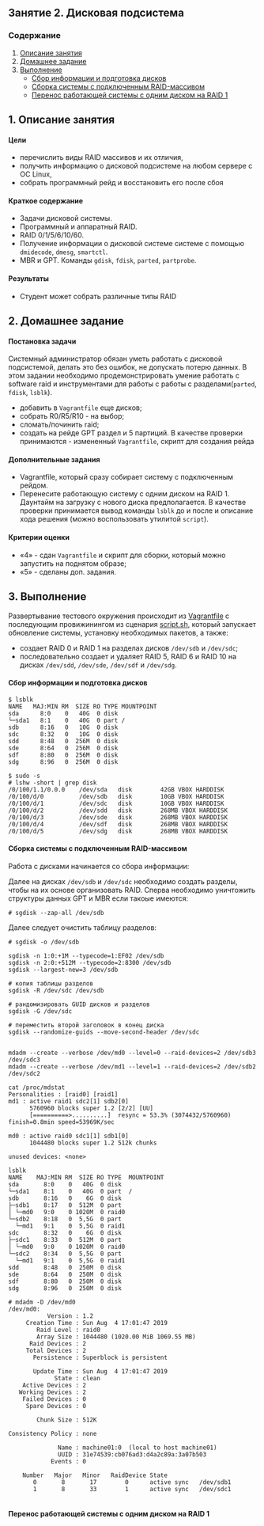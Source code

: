 ## Занятие 2. Дисковая подсистема

### Содержание
1. [Описание занятия](#description)  
2. [Домашнее задание](#homework)  
3. [Выполнение](#exec)
   - [Сбор информации и подготовка дисков](#intro)
   - [Сборка системы с подключенным RAID-массивом](#exec1)  
   - [Перенос работающей системы с одним диском на RAID 1](#exec2)  

## 1. Описание занятия <a name="description"></a>
#### Цели
- перечислить виды RAID массивов и их отличия,  
- получить информацию о дисковой подсистеме на любом сервере с ОС Linux,  
- собрать программный рейд и восстановить его после сбоя  

#### Краткое содержание  
- Задачи дисковой системы.  
- Программный и аппаратный RAID.  
- RAID 0/1/5/6/10/60.  
- Получение информации о дисковой системе системе с помощью `dmidecode`, `dmesg`, `smartctl`.  
- MBR и GPT. Команды `gdisk`, `fdisk`, `parted`, `partprobe`.

#### Результаты  
- Студент может собрать различные типы RAID

## 2. Домашнее задание  <a name="homework"></a>
#### Постановка задачи  
Системный администратор обязан уметь работать с дисковой подсистемой, делать это без ошибок, не допускать потерю данных. В этом задании необходимо продемонстрировать умение работать с software raid и инструментами для работы с работы с разделами(`parted`, `fdisk`, `lsblk`).
- добавить в `Vagrantfile` еще дисков;  
- собрать R0/R5/R10 - на выбор;  
- сломать/починить raid;  
- создать на рейде GPT раздел и 5 партиций.
В качестве проверки принимаются - измененный `Vagrantfile`, скрипт для создания рейда  
#### Дополнительные задания  
- Vagrantfile, который сразу собирает систему с подключенным рейдом.  
- Перенесите работающую систему с одним диском на RAID 1. Даунтайм на загрузку с нового диска предполагается. В качестве проверки принимается вывод команды `lsblk` до и после и описание хода решения (можно воспользовать утилитой `script`).  
#### Критерии оценки  
- &laquo;4&raquo; - сдан `Vagrantfile` и скрипт для сборки, который можно запустить на поднятом образе;  
- &laquo;5&raquo; - сделаны доп. задания.

## 3. Выполнение <a name="exec"></a>  
Развертывание тестового окружения происходит из [Vagrantfile](https://github.com/che-a/OTUS_LinuxAdministrator/blob/master/lesson_02/Vagrantfile) с последующим провижинингом из сценария [script.sh](https://github.com/che-a/OTUS_LinuxAdministrator/blob/master/lesson_02/script.sh), который запускает обновление системы, установку необходимых пакетов, а также:  
- создает RAID 0 и RAID 1 на разделах дисков `/dev/sdb` и `/dev/sdc`;  
- последовательно создает и удаляет RAID 5, RAID 6 и RAID 10 на дисках `/dev/sdd`, `/dev/sde`, `/dev/sdf` и `/dev/sdg`.  

#### Сбор информации и подготовка дисков  <a name="intro"></a>  
```console
$ lsblk
NAME   MAJ:MIN RM  SIZE RO TYPE MOUNTPOINT
sda      8:0    0   40G  0 disk
└─sda1   8:1    0   40G  0 part /
sdb      8:16   0   10G  0 disk
sdc      8:32   0   10G  0 disk
sdd      8:48   0  256M  0 disk
sde      8:64   0  256M  0 disk
sdf      8:80   0  256M  0 disk
sdg      8:96   0  256M  0 disk
```
```console
$ sudo -s
# lshw -short | grep disk
/0/100/1.1/0.0.0    /dev/sda   disk        42GB VBOX HARDDISK
/0/100/d/0          /dev/sdb   disk        10GB VBOX HARDDISK
/0/100/d/1          /dev/sdc   disk        10GB VBOX HARDDISK
/0/100/d/2          /dev/sdd   disk        268MB VBOX HARDDISK
/0/100/d/3          /dev/sde   disk        268MB VBOX HARDDISK
/0/100/d/4          /dev/sdf   disk        268MB VBOX HARDDISK
/0/100/d/5          /dev/sdg   disk        268MB VBOX HARDDISK
```

#### Сборка системы с подключенным RAID-массивом <a name="exec1"></a>
Работа с дисками начинается со сбора информации:

Далее на дисках `/dev/sdb` и `/dev/sdc` необходимо создать разделы, чтобы на их основе организовать RAID.
Сперва необходимо уничтожить структуры данных GPT и MBR если такоые имеются:
```console
# sgdisk --zap-all /dev/sdb
```
Далее следует очистить таблицу разделов:
```console
# sgdisk -o /dev/sdb
```
```console
sgdisk -n 1:0:+1M --typecode=1:EF02 /dev/sdb
sgdisk -n 2:0:+512M --typecode=2:8300 /dev/sdb
sgdisk --largest-new=3 /dev/sdb

# копия таблицы разделов
sgdisk -R /dev/sdc /dev/sdb

# рандомизировать GUID дисков и разделов
sgdisk -G /dev/sdc

# переместить второй заголовок в конец диска
sgdisk --randomize-guids --move-second-header /dev/sdc
```
```console

```

```console
mdadm --create --verbose /dev/md0 --level=0 --raid-devices=2 /dev/sdb3 /dev/sdc3
mdadm --create --verbose /dev/md1 --level=1 --raid-devices=2 /dev/sdb2 /dev/sdc2
```
```console
cat /proc/mdstat
Personalities : [raid0] [raid1]
md1 : active raid1 sdc2[1] sdb2[0]
      5760960 blocks super 1.2 [2/2] [UU]
      [==========>..........]  resync = 53.3% (3074432/5760960) finish=0.8min speed=53969K/sec

md0 : active raid0 sdc1[1] sdb1[0]
      1044480 blocks super 1.2 512k chunks

unused devices: <none>
```
```console
lsblk
NAME    MAJ:MIN RM  SIZE RO TYPE  MOUNTPOINT
sda       8:0    0   40G  0 disk
└─sda1    8:1    0   40G  0 part  /
sdb       8:16   0    6G  0 disk
├─sdb1    8:17   0  512M  0 part
│ └─md0   9:0    0 1020M  0 raid0
└─sdb2    8:18   0  5,5G  0 part
  └─md1   9:1    0  5,5G  0 raid1
sdc       8:32   0    6G  0 disk
├─sdc1    8:33   0  512M  0 part
│ └─md0   9:0    0 1020M  0 raid0
└─sdc2    8:34   0  5,5G  0 part
  └─md1   9:1    0  5,5G  0 raid1
sdd       8:48   0  250M  0 disk
sde       8:64   0  250M  0 disk
sdf       8:80   0  250M  0 disk
sdg       8:96   0  250M  0 disk
```
```console
# mdadm -D /dev/md0
/dev/md0:
           Version : 1.2
     Creation Time : Sun Aug  4 17:01:47 2019
        Raid Level : raid0
        Array Size : 1044480 (1020.00 MiB 1069.55 MB)
      Raid Devices : 2
     Total Devices : 2
       Persistence : Superblock is persistent

       Update Time : Sun Aug  4 17:01:47 2019
             State : clean
    Active Devices : 2
   Working Devices : 2
    Failed Devices : 0
     Spare Devices : 0
     
        Chunk Size : 512K

Consistency Policy : none

              Name : machine01:0  (local to host machine01)
              UUID : 31e74539:cb076ad3:d4a2c89a:3a07b503
            Events : 0

    Number   Major   Minor   RaidDevice State
       0       8       17        0      active sync   /dev/sdb1
       1       8       33        1      active sync   /dev/sdc1
```
```console
```

#### Перенос работающей системы с одним диском на RAID 1 <a name="exec2"></a>
